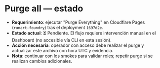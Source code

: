 # Purge all — estado

- **Requerimiento**: ejecutar "Purge Everything" en Cloudflare Pages (`runart-foundry`) tras el deployment `1697d2e`.
- **Estado actual**: ⏳ Pendiente. El flujo requiere intervención manual en el Dashboard (no accesible vía CLI en esta sesión).
- **Acción necesaria**: operador con acceso debe realizar el purge y actualizar este archivo con hora UTC y evidencia.
- **Nota**: continuar con los smokes para validar roles; repetir purge si se realizan cambios adicionales.
